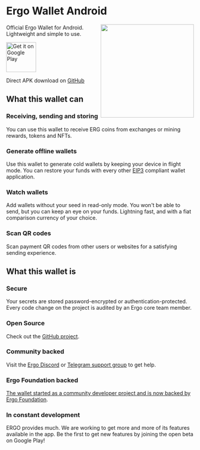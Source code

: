 # Ergo Wallet Android

<img src="https://user-images.githubusercontent.com/26038055/131368542-0e401c2c-35e4-449c-8423-ea259b39614b.png" align="right"  width="250">

Official Ergo Wallet for Android. Lightweight and simple to use.

[<img alt="Get it on Google Play" height="80" src="https://play.google.com/intl/en_us/badges/images/generic/en_badge_web_generic.png">](https://play.google.com/store/apps/details?id=org.ergoplatform.android)

Direct APK download on [GitHub](https://github.com/MrStahlfelge/ergo-wallet-android#download-and-install)

## What this wallet can
### Receiving, sending and storing
You can use this wallet to receive ERG coins from exchanges or mining rewards, tokens and NFTs.

### Generate offline wallets
Use this wallet to generate cold wallets by keeping your device in flight mode. You can restore your funds with every other 
[EIP3](https://github.com/ergoplatform/eips/blob/master/eip-0003.md) compliant wallet application.

### Watch wallets 
Add wallets without your seed in read-only mode. You won't be able to send, but you can keep an eye on your funds. 
Lightning fast, and with a fiat comparison currency of your choice.

### Scan QR codes
Scan payment QR codes from other users or websites for a satisfying sending experience.

## What this wallet is
### Secure 
Your secrets are stored password-encrypted or authentication-protected. Every code change on the project is audited by an Ergo core team member.

### Open Source
Check out the [GitHub project](https://github.com/MrStahlfelge/ergo-wallet-android).

### Community backed
Visit the [Ergo Discord](https://discord.gg/kj7s7nb) or [Telegram support group](https://t.me/ergosupport) to get help.

### Ergo Foundation backed
[The wallet started as a community developer project and is now backed by Ergo Foundation](https://ergoplatform.org/en/blog/2021-07-29-ergo-for-android-released/).

### In constant development
ERGO provides much. We are working to get more and more of its features available in the app. Be the first to get new features 
by joining the open beta on Google Play!

